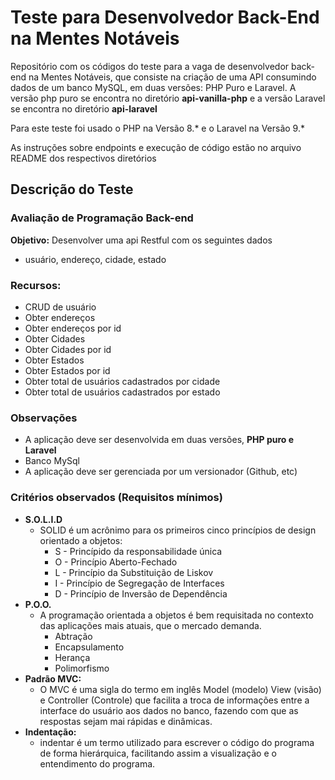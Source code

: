 ﻿# Teste para Desenvolvedor Back-End na Mentes Notáveis
 Repositório com os códigos do teste para a vaga de desenvolvedor back-end na Mentes Notáveis, que consiste na criação de uma API consumindo dados de um banco MySQL, em duas versões: PHP Puro e Laravel. A versão php puro se encontra no diretório <b>api-vanilla-php</b> e a versão Laravel se encontra no diretório <b>api-laravel</b>
 
Para este teste foi usado o PHP na Versão 8.* e o Laravel na Versão 9.*

As instruções sobre endpoints e execução de código estão no arquivo README dos respectivos diretórios

## Descrição do Teste

### Avaliação de Programação Back-end

<b>Objetivo:</b> Desenvolver uma api Restful com os seguintes dados
- usuário, endereço, cidade, estado

### Recursos:
- CRUD de usuário
- Obter endereços
- Obter endereços por id
- Obter Cidades
- Obter Cidades por id
- Obter Estados
- Obter Estados por id
- Obter total de usuários cadastrados por cidade
- Obter total de usuários cadastrados por estado

### Observações
- A aplicação deve ser desenvolvida em duas versões, <b>PHP puro e Laravel</b>
- Banco MySql
- A aplicação deve ser gerenciada por um versionador (Github, etc)

### Critérios observados (Requisitos mínimos)
- <b>S.O.L.I.D</b>
    - SOLID é um acrônimo para os primeiros cinco princípios de design orientado a objetos:
        - S - Princípido da responsabilidade única
        - O - Princípio Aberto-Fechado
        - L - Princípio da Substituição de Liskov
        - I - Princípio de Segregação de Interfaces
        - D - Princípio de Inversão de Dependência
- <b>P.O.O.</b>
    - A programação orientada a objetos é bem requisitada no contexto das aplicações mais atuais, que o mercado demanda.
        - Abtração
        - Encapsulamento
        - Herança
        - Polimorfismo
- <b>Padrão MVC:</b>
    - O MVC é uma sigla do termo em inglês Model (modelo) View (visão) e Controller (Controle) que facilita a troca de informações entre a interface do usuário aos dados no banco, fazendo com que as respostas sejam mai rápidas e dinâmicas.
- <b>Indentação:</b>
    - indentar é um termo utilizado para escrever o código do programa de forma hierárquica, facilitando assim a visualização e o entendimento do programa.
